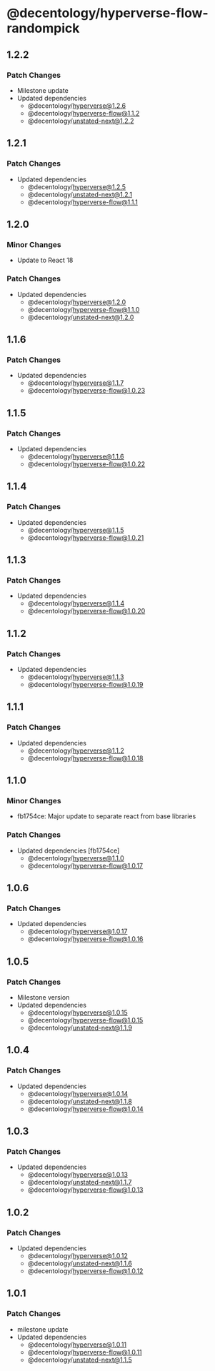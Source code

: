 # @decentology/hyperverse-flow-randompick

## 1.2.2

### Patch Changes

-   Milestone update
-   Updated dependencies
    -   @decentology/hyperverse@1.2.6
    -   @decentology/hyperverse-flow@1.1.2
    -   @decentology/unstated-next@1.2.2

## 1.2.1

### Patch Changes

-   Updated dependencies
    -   @decentology/hyperverse@1.2.5
    -   @decentology/unstated-next@1.2.1
    -   @decentology/hyperverse-flow@1.1.1

## 1.2.0

### Minor Changes

-   Update to React 18

### Patch Changes

-   Updated dependencies
    -   @decentology/hyperverse@1.2.0
    -   @decentology/hyperverse-flow@1.1.0
    -   @decentology/unstated-next@1.2.0

## 1.1.6

### Patch Changes

-   Updated dependencies
    -   @decentology/hyperverse@1.1.7
    -   @decentology/hyperverse-flow@1.0.23

## 1.1.5

### Patch Changes

-   Updated dependencies
    -   @decentology/hyperverse@1.1.6
    -   @decentology/hyperverse-flow@1.0.22

## 1.1.4

### Patch Changes

-   Updated dependencies
    -   @decentology/hyperverse@1.1.5
    -   @decentology/hyperverse-flow@1.0.21

## 1.1.3

### Patch Changes

-   Updated dependencies
    -   @decentology/hyperverse@1.1.4
    -   @decentology/hyperverse-flow@1.0.20

## 1.1.2

### Patch Changes

-   Updated dependencies
    -   @decentology/hyperverse@1.1.3
    -   @decentology/hyperverse-flow@1.0.19

## 1.1.1

### Patch Changes

-   Updated dependencies
    -   @decentology/hyperverse@1.1.2
    -   @decentology/hyperverse-flow@1.0.18

## 1.1.0

### Minor Changes

-   fb1754ce: Major update to separate react from base libraries

### Patch Changes

-   Updated dependencies [fb1754ce]
    -   @decentology/hyperverse@1.1.0
    -   @decentology/hyperverse-flow@1.0.17

## 1.0.6

### Patch Changes

-   Updated dependencies
    -   @decentology/hyperverse@1.0.17
    -   @decentology/hyperverse-flow@1.0.16

## 1.0.5

### Patch Changes

-   Milestone version
-   Updated dependencies
    -   @decentology/hyperverse@1.0.15
    -   @decentology/hyperverse-flow@1.0.15
    -   @decentology/unstated-next@1.1.9

## 1.0.4

### Patch Changes

-   Updated dependencies
    -   @decentology/hyperverse@1.0.14
    -   @decentology/unstated-next@1.1.8
    -   @decentology/hyperverse-flow@1.0.14

## 1.0.3

### Patch Changes

-   Updated dependencies
    -   @decentology/hyperverse@1.0.13
    -   @decentology/unstated-next@1.1.7
    -   @decentology/hyperverse-flow@1.0.13

## 1.0.2

### Patch Changes

-   Updated dependencies
    -   @decentology/hyperverse@1.0.12
    -   @decentology/unstated-next@1.1.6
    -   @decentology/hyperverse-flow@1.0.12

## 1.0.1

### Patch Changes

-   milestone update
-   Updated dependencies
    -   @decentology/hyperverse@1.0.11
    -   @decentology/hyperverse-flow@1.0.11
    -   @decentology/unstated-next@1.1.5
